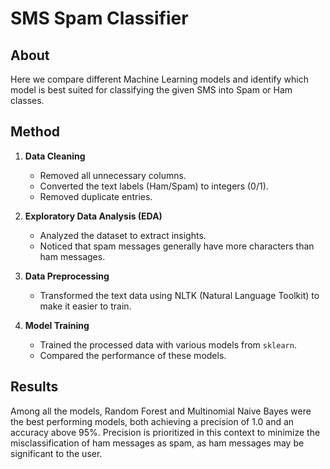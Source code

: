 # SMS Spam Classifier

## About

Here we compare different Machine Learning models and identify which model is best suited for classifying the given SMS into Spam or Ham classes.

## Method

1. **Data Cleaning**
    - Removed all unnecessary columns.
    - Converted the text labels (Ham/Spam) to integers (0/1).
    - Removed duplicate entries.

2. **Exploratory Data Analysis (EDA)**
    - Analyzed the dataset to extract insights.
    - Noticed that spam messages generally have more characters than ham messages.

3. **Data Preprocessing**
    - Transformed the text data using NLTK (Natural Language Toolkit) to make it easier to train.

4. **Model Training**
    - Trained the processed data with various models from `sklearn`.
    - Compared the performance of these models.

## Results

Among all the models, Random Forest and Multinomial Naive Bayes were the best performing models, both achieving a precision of 1.0 and an accuracy above 95%. Precision is prioritized in this context to minimize the misclassification of ham messages as spam, as ham messages may be significant to the user.
